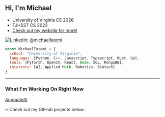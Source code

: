 ## Hi, I'm Michael

- University of Virginia CS 2026
- TJHSST CS 2022
- [Check out my website for more!](https://michaelfatemi.com/)

[![LinkedIn: @michaelfatemi](https://img.shields.io/badge/-michaelfatemi-blue?style=flat-square&logo=LinkedIn&logoColor=white&link=https://www.linkedin.com/in/michaelfatemi/)](https://www.linkedin.com/in/michaelfatemi/)

```javascript
const MichaelFatemi = {
  school: "University of Virginia",
  languages: [Python, C++, Javascript, Typescript, Rust, Go],
  tools: [PyTorch, OpenCV, React, Node, SQL, MongoDB],
  interests: [AI, Applied Math, Robotics, Biotech]
}
```

---

<!-- ## ![My GitHub Stats](https://github-readme-stats.vercel.app/api?username=myfatemi04&hide=issues&show_icons=true&count_private=true) -->

### What I'm Working On Right Now

[AugmateAI](https://augmateai.michaelfatemi.com/)

⭐️ Check out my GitHub projects below:
